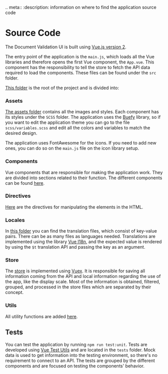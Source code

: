 .. meta::
:description: information on where to find the application source code

# Source Code

The Document Validation UI is built using [Vue.js version 2](https://v2.vuejs.org/).

The entry point of the application is the `main.js`, which loads all the Vue libraries and therefore opens the first Vue component, the `App.vue`. This component has the responsibility to tell the store to fetch the API data required to load the components. These files can be found under the `src` folder.

[This folder](https://github.com/konfuzio-ai/document-validation-ui/tree/main/src) is the root of the project and is divided into:

### Assets

[The assets folder](https://github.com/konfuzio-ai/document-validation-ui/tree/main/src/assets) contains all the images and styles. Each component has its styles under the `SCSS` folder. The application uses the [Buefy](https://buefy.org) library, so if you want to edit the application theme you can go to the file `scss/variables.scss` and edit all the colors and variables to match the desired design.

The application uses FontAwesome for the icons. If you need to add new ones, you can do so on the `main.js` file on the icon library setup.

### Components

Vue components that are responsible for making the application work. They are divided into sections related to their function. The different components can be found [here](https://github.com/konfuzio-ai/document-validation-ui/tree/main/src/components).

### Directives

[Here](https://github.com/konfuzio-ai/document-validation-ui/tree/main/src/directives) are the directives for manipulating the elements in the HTML.

### Locales

In [this folder](https://github.com/konfuzio-ai/document-validation-ui/tree/main/src/locales) you can find the translation files, which consist of key-value pairs. There can be as many files as languages needed. Translations are implemented using the library [Vue I18n](https://vue-i18n.intlify.dev/), and the expected value is rendered by using the `$t` translation API and passing the key as an argument.

### Store

The [store](https://github.com/konfuzio-ai/document-validation-ui/tree/main/src/store) is implemented using [Vuex](https://vuex.vuejs.org/). It is responsible for saving all information coming from the API and local information regarding the use of the app, like the display scale. Most of the information is obtained, filtered, grouped, and processed in the store files which are separated by their concept.

### Utils

All utility functions are added [here](https://github.com/konfuzio-ai/document-validation-ui/tree/main/src/utils).

## **Tests**

You can test the application by running `npm run test:unit`. Tests are developed using [Vue Test Utils](https://github.com/vuejs/vue-test-utils) and are located in the `tests` folder. Mock data is used to get information into the testing environment, so there's no requirement to connect to an API. The tests are grouped by the different components and are focused on testing the components' behavior.
